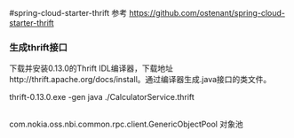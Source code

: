 #spring-cloud-starter-thrift 参考 https://github.com/ostenant/spring-cloud-starter-thrift

### 生成thrift接口
下载并安装0.13.0的Thrift IDL编译器，下载地址http://thrift.apache.org/docs/install。通过编译器生成.java接口的类文件。

thrift-0.13.0.exe -gen java ./CalculatorService.thrift


##
com.nokia.oss.nbi.common.rpc.client.GenericObjectPool  对象池